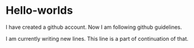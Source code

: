 # Hello-worlds

I have created a github account. Now I am following github guidelines.

I am currently writing new lines. This line is a part of continuation of that.
